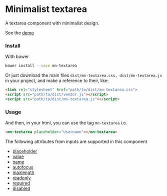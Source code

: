 # Minimalist textarea

A textarea component with minimalist design.

See the [demo](http://codepen.io/darlanmendonca/full/WGAvmX)

<!-- [![preview demo](https://raw.githubusercontent.com/minimalist-components/mn-textarea/master/sources/example/mn-textarea.gif)](http://codepen.io/darlanmendonca/full/WGAvmX) -->

### Install

With bower

```sh
bower install --save mn-textarea
```

Or just download the main files ```dist/mn-textarea.css, dist/mn-textarea.js``` in your project, and make a reference to their, like:

```html
<link rel="stylesheet" href="path/to/dist/mn-textarea.css">
<script src="path/to/dist/vendor.js"></script>
<script src="path/to/dist/mn-textarea.js"></script>
```

### Usage

And then, in your html, you can use the tag ```mn-textarea``` i.e.

```html
<mn-textarea placeholder="Username"></mn-textarea>
```

The following attributes from inputs are supported in this component

- [placeholder](http://www.w3schools.com/tags/att_input_placeholder.asp)
- [value](http://www.w3schools.com/tags/att_input_value.asp)
- [name](http://www.w3schools.com/tags/att_input_name.asp)
- [autofocus](http://www.w3schools.com/tags/att_input_autofocus.asp)
- [maxlength](http://www.w3schools.com/tags/att_input_maxlength.asp)
- [readonly](http://www.w3schools.com/tags/att_input_readonly.asp)
- [required](http://www.w3schools.com/tags/att_input_required.asp)
- [disabled](http://www.w3schools.com/tags/att_input_disabled.asp)
